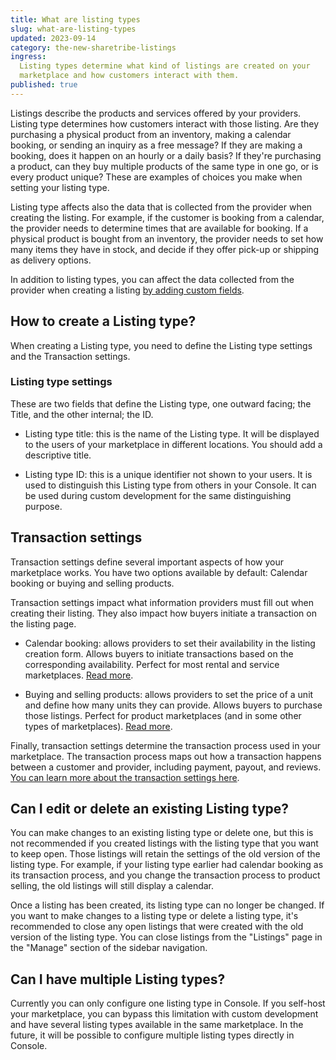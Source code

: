 ```yaml
---
title: What are listing types
slug: what-are-listing-types
updated: 2023-09-14
category: the-new-sharetribe-listings
ingress:
  Listing types determine what kind of listings are created on your
  marketplace and how customers interact with them.
published: true
---
```


Listings describe the products and services offered by your providers.
Listing type determines how customers interact with those listing. Are
they purchasing a physical product from an inventory, making a calendar
booking, or sending an inquiry as a free message? If they are making a
booking, does it happen on an hourly or a daily basis? If they're
purchasing a product, can they buy multiple products of the same type in
one go, or is every product unique? These are examples of choices you
make when setting your listing type.

Listing type affects also the data that is collected from the provider
when creating the listing. For example, if the customer is booking from
a calendar, the provider needs to determine times that are available for
booking. If a physical product is bought from an inventory, the provider
needs to set how many items they have in stock, and decide if they offer
pick-up or shipping as delivery options.

In addition to listing types, you can affect the data collected from the
provider when creating a listing
[by adding custom fields](https://www.sharetribe.com/docs/the-new-sharetribe/how-to-add-and-edit-listing-fields/).

## How to create a Listing type?

When creating a Listing type, you need to define the Listing type
settings and the Transaction settings.

### Listing type settings

These are two fields that define the Listing type, one outward facing;
the Title, and the other internal; the ID.

- Listing type title: this is the name of the Listing type. It will be
  displayed to the users of your marketplace in different locations. You
  should add a descriptive title.

- Listing type ID: this is a unique identifier not shown to your users.
  It is used to distinguish this Listing type from others in your
  Console. It can be used during custom development for the same
  distinguishing purpose.

## Transaction settings

Transaction settings define several important aspects of how your
marketplace works. You have two options available by default: Calendar
booking or buying and selling products.

Transaction settings impact what information providers must fill out
when creating their listing. They also impact how buyers initiate a
transaction on the listing page.

- Calendar booking: allows providers to set their availability in the
  listing creation form. Allows buyers to initiate transactions based on
  the corresponding availability. Perfect for most rental and service
  marketplaces.
  [Read more](https://www.sharetribe.com/docs/the-new-sharetribe/understanding-transaction-settings/#calendar-booking).

- Buying and selling products: allows providers to set the price of a
  unit and define how many units they can provide. Allows buyers to
  purchase those listings. Perfect for product marketplaces (and in some
  other types of marketplaces).
  [Read more](https://www.sharetribe.com/docs/the-new-sharetribe/understanding-transaction-settings/#buying-and-selling-products).

Finally, transaction settings determine the transaction process used in
your marketplace. The transaction process maps out how a transaction
happens between a customer and provider, including payment, payout, and
reviews.
[You can learn more about the transaction settings here](https://www.sharetribe.com/docs/the-new-sharetribe/understanding-transaction-settings/).

## Can I edit or delete an existing Listing type?

You can make changes to an existing listing type or delete one, but this
is not recommended if you created listings with the listing type that
you want to keep open. Those listings will retain the settings of the
old version of the listing type. For example, if your listing type
earlier had calendar booking as its transaction process, and you change
the transaction process to product selling, the old listings will still
display a calendar.

Once a listing has been created, its listing type can no longer be
changed. If you want to make changes to a listing type or delete a
listing type, it's recommended to close any open listings that were
created with the old version of the listing type. You can close listings
from the "Listings" page in the "Manage" section of the sidebar
navigation.

## Can I have multiple Listing types?

Currently you can only configure one listing type in Console. If you
self-host your marketplace, you can bypass this limitation with custom
development and have several listing types available in the same
marketplace. In the future, it will be possible to configure multiple
listing types directly in Console.
